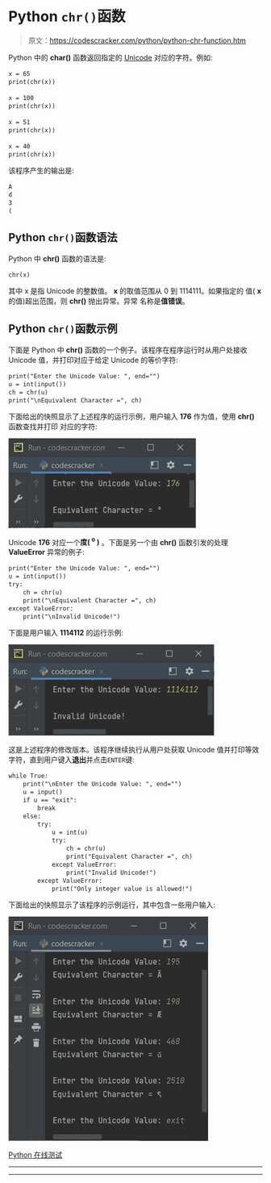 # Python `chr()`函数

> 原文：<https://codescracker.com/python/python-chr-function.htm>

Python 中的 **char()** 函数返回指定的 [Unicode](/computer-fundamental/unicode-characters.htm) 对应的字符。例如:

```
x = 65
print(chr(x))

x = 100
print(chr(x))

x = 51
print(chr(x))

x = 40
print(chr(x))
```

该程序产生的输出是:

```
A
d
3
(
```

## Python `chr()`函数语法

Python 中 **chr()** 函数的语法是:

```
chr(x)
```

其中 x 是指 Unicode 的整数值。 **x** 的取值范围从 0 到 1114111。如果指定的 值( **x** 的值)超出范围，则 **chr()** 抛出异常。异常 名称是**值错误**。

## Python `chr()`函数示例

下面是 Python 中 **chr()** 函数的一个例子。该程序在程序运行时从用户处接收 Unicode 值，并打印对应于给定 Unicode 的等价字符:

```
print("Enter the Unicode Value: ", end="")
u = int(input())
ch = chr(u)
print("\nEquivalent Character =", ch)
```

下面给出的快照显示了上述程序的运行示例，用户输入 **176** 作为值，使用 **chr()** 函数查找并打印 对应的字符:

![python chr function](img/15e0b53c892521dc9c05fb6d24d51830.png)

Unicode **176** 对应一个**度( <sup>o</sup> )** 。下面是另一个由 **chr()** 函数引发的处理 **ValueError** 异常的例子:

```
print("Enter the Unicode Value: ", end="")
u = int(input())
try:
    ch = chr(u)
    print("\nEquivalent Character =", ch)
except ValueError:
    print("\nInvalid Unicode!")
```

下面是用户输入 **1114112** 的运行示例:

![python chr function example](img/c388cf7ab4f508132741a0536c59dcc2.png)

这是上述程序的修改版本。该程序继续执行从用户处获取 Unicode 值并打印等效字符，直到用户键入**退出**并点击`ENTER`键:

```
while True:
    print("\nEnter the Unicode Value: ", end="")
    u = input()
    if u == "exit":
        break
    else:
        try:
            u = int(u)
            try:
                ch = chr(u)
                print("Equivalent Character =", ch)
            except ValueError:
                print("Invalid Unicode!")
        except ValueError:
            print("Only integer value is allowed!")
```

下面给出的快照显示了该程序的示例运行，其中包含一些用户输入:

![python chr function program](img/6c083c011cd3c889eadc5cdacaecdf7d.png)

[Python 在线测试](/exam/showtest.php?subid=10)

* * *

* * *